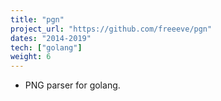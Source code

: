 ```yaml
---
title: "pgn"
project_url: "https://github.com/freeeve/pgn"
dates: "2014-2019"
tech: ["golang"]
weight: 6
---
```

* PNG parser for golang.